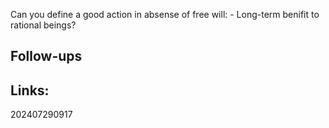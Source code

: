 Can you define a good action in absense of free will:
    - Long-term benifit to rational beings?


## Follow-ups


## Links: 



202407290917

